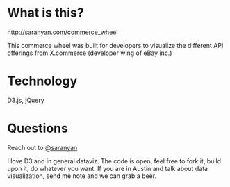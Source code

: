 What is this?
===

http://saranyan.com/commerce_wheel

This commerce wheel was built for developers to visualize the different API offerings from X.commerce (developer wing of eBay inc.) 

Technology
===
D3.js, jQuery


Questions
===
Reach out to <a href="http://twitter.com/saranyan">@saranyan</a>

I love D3 and in general dataviz. The code is open, feel free to fork it, build upon it, do whatever you want. If you are in Austin and talk about data visualization, send me note and we can grab a beer.

